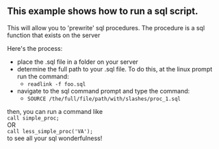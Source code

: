 ## This example shows how to run a sql script.

This will allow you to 'prewrite' sql procedures. The procedure is a sql function that exists on the server

Here's the process:
* place the .sql file in a folder on your server
* determine the full path to your .sql file. To do this, at the linux prompt run the command:
  * `readlink -f foo.sql`
* navigate to the sql command prompt and type the command:
  * `SOURCE /the/full/file/path/with/slashes/proc_1.sql`

 then, you can run a command like<br>
`call simple_proc;`<br>
OR<br>
`call less_simple_proc('VA');`<br>
 to see all your sql wonderfulness!